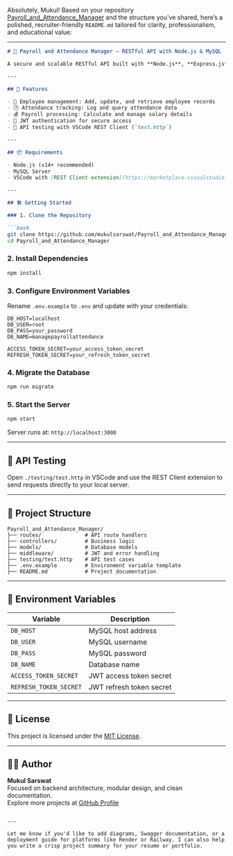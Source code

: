 Absolutely, Mukul! Based on your repository [Payroll_and_Attendance_Manager](https://github.com/mukulsarswat/Payroll_and_Attendance_Manager/tree/main) and the structure you've shared, here’s a polished, recruiter-friendly `README.md` tailored for clarity, professionalism, and educational value:

---

```markdown
# 🧾 Payroll and Attendance Manager — RESTful API with Node.js & MySQL

A secure and scalable RESTful API built with **Node.js**, **Express.js**, and **MySQL**, designed to manage employee payroll and attendance records. This project includes JWT-based authentication, modular route handling, and API testing via VSCode’s REST Client.

---

## 🚀 Features

- 👥 Employee management: Add, update, and retrieve employee records
- 🕒 Attendance tracking: Log and query attendance data
- 💰 Payroll processing: Calculate and manage salary details
- 🔐 JWT authentication for secure access
- 🧪 API testing with VSCode REST Client (`test.http`)

---

## 📦 Requirements

- Node.js (v14+ recommended)
- MySQL Server
- VSCode with [REST Client extension](https://marketplace.visualstudio.com/items?itemName=humao.rest-client)

---

## 🛠️ Getting Started

### 1. Clone the Repository

```bash
git clone https://github.com/mukulsarswat/Payroll_and_Attendance_Manager.git
cd Payroll_and_Attendance_Manager
```

### 2. Install Dependencies

```bash
npm install
```

### 3. Configure Environment Variables

Rename `.env.example` to `.env` and update with your credentials:

```env
DB_HOST=localhost
DB_USER=root
DB_PASS=your_password
DB_NAME=managepayrollattendance

ACCESS_TOKEN_SECRET=your_access_token_secret
REFRESH_TOKEN_SECRET=your_refresh_token_secret
```

### 4. Migrate the Database

```bash
npm run migrate
```

### 5. Start the Server

```bash
npm start
```

Server runs at: `http://localhost:3000`

---

## 🧪 API Testing

Open `./testing/test.http` in VSCode and use the REST Client extension to send requests directly to your local server.

---

## 📂 Project Structure

```plaintext
Payroll_and_Attendance_Manager/
├── routes/              # API route handlers
├── controllers/         # Business logic
├── models/              # Database models
├── middleware/          # JWT and error handling
├── testing/test.http    # API test cases
├── .env.example         # Environment variable template
├── README.md            # Project documentation
```

---

## 🔐 Environment Variables

| Variable               | Description                          |
|------------------------|--------------------------------------|
| `DB_HOST`              | MySQL host address                   |
| `DB_USER`              | MySQL username                       |
| `DB_PASS`              | MySQL password                       |
| `DB_NAME`              | Database name                        |
| `ACCESS_TOKEN_SECRET`  | JWT access token secret              |
| `REFRESH_TOKEN_SECRET` | JWT refresh token secret             |

---

## 📄 License

This project is licensed under the [MIT License](LICENSE).

---

## 👨‍💻 Author

**Mukul Sarswat**  
Focused on backend architecture, modular design, and clean documentation.  
Explore more projects at [GitHub Profile](https://github.com/mukulsarswat)

```

---

Let me know if you'd like to add diagrams, Swagger documentation, or a deployment guide for platforms like Render or Railway. I can also help you write a crisp project summary for your resume or portfolio.
